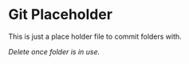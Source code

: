 # Git Placeholder

This is just a place holder file to commit folders with.

*Delete once folder is in use.*